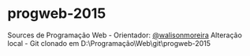 # progweb-2015
Sources de Programação Web - Orientador: [@walisonmoreira](https://github.com/walisonmoreira)
Alteração local - Git clonado em D:\Programação\Web\git\progweb-2015
